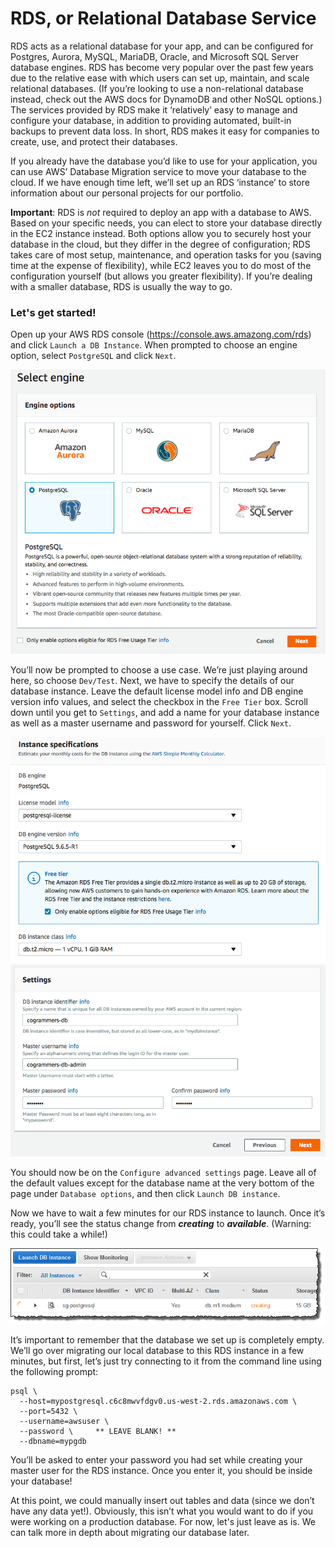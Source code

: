 # RDS, or Relational Database Service

RDS acts as a relational database for your app, and can be configured for Postgres, Aurora, MySQL, MariaDB, Oracle, and Microsoft SQL Server database engines. RDS has become very popular over the past few years due to the relative ease with which users can set up, maintain, and scale relational databases. (If you’re looking to use a non-relational database instead, check out the AWS docs for DynamoDB and other NoSQL options.) The services provided by RDS make it ‘relatively’ easy to manage and configure your database, in addition to providing automated, built-in backups to prevent data loss. In short, RDS makes it easy for companies to create, use, and protect their databases. 

If you already have the database you’d like to use for your application, you can use AWS’ Database Migration service to move your database to the cloud. If we have enough time left, we’ll set up an RDS ‘instance’ to store information about our personal projects for our portfolio. 

**Important**: RDS is _not_ required to deploy an app with a database to AWS. Based on your specific needs, you can elect to store your database directly in the EC2 instance instead. Both options allow you to securely host your database in the cloud, but they differ in the degree of configuration; RDS takes care of most setup, maintenance, and operation tasks for you (saving time at the expense of flexibility), while EC2 leaves you to do most of the configuration yourself (but allows you greater flexibility). If you’re dealing with a smaller database, RDS is usually the way to go.

### Let's get started!

Open up your AWS RDS console (https://console.aws.amazong.com/rds) and click `Launch a DB Instance`. When prompted to choose an engine option, select `PostgreSQL` and click `Next`. 

<img src="public/stylesheets/Screen Shot 2018-01-26 at 9.55.02 PM.png"/>

You’ll now be prompted to choose a use case. We’re just playing around here, so choose `Dev/Test`. Next, we have to specify the details of our database instance. Leave the default license model info and DB engine version info values, and select the checkbox in the `Free Tier` box. Scroll down until you get to `Settings`, and add a name for your database instance as well as a master username and password for yourself. Click `Next`. 

<img src="public/stylesheets/Screen Shot 2018-01-25 at 2.38.21 PM.png"/>

<img src="public/stylesheets/Screen Shot 2018-01-25 at 2.40.00 PM.png"/>

You should now be on the `Configure advanced settings` page. Leave all of the default values except for the database name at the very bottom of the page under `Database options`, and then click `Launch DB instance`. 

Now we have to wait a few minutes for our RDS instance to launch. Once it’s ready, you’ll see the status change from _**creating**_ to _**available**_. (Warning: this could take a while!)

<img src="public/stylesheets/Postgres-Launch06.png"/>

It’s important to remember that the database we set up is completely empty. We’ll go over migrating our local database to this RDS instance in a few minutes, but first, let’s just try connecting to it from the command line using the following prompt:

```
psql \
  --host=mypostgresql.c6c8mwvfdgv0.us-west-2.rds.amazonaws.com \
  --port=5432 \
  --username=awsuser \
  --password \     ** LEAVE BLANK! **
  --dbname=mypgdb 
```

You’ll be asked to enter your password you had set while creating your master user for the RDS instance. Once you enter it, you should be inside your database!


At this point, we could manually insert out tables and data (since we don’t have any data yet!). Obviously, this isn’t what you would want to do if you were working on a production database. For now, let's just leave as is. We can talk more in depth about migrating our database later.

